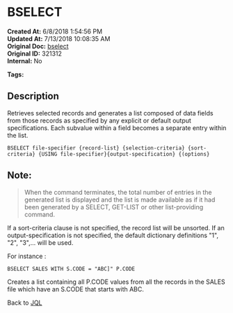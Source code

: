 # BSELECT 

**Created At:** 6/8/2018 1:54:56 PM  
**Updated At:** 7/13/2018 10:08:35 AM  
**Original Doc:** [bselect](https://docs.jbase.com/46350-jql/bselect)  
**Original ID:** 321312  
**Internal:** No  

**Tags:**
<badge text='jql' vertical='middle' />

## Description

Retrieves selected records and generates a list composed of data fields from those records as specified by any explicit or default output specifications. Each subvalue within a field becomes a separate entry within the list.

```
BSELECT file-specifier {record-list} {selection-criteria} {sort-criteria} {USING file-specifier}{output-specification} {(options}
```



## Note: 


> When the command terminates, the total number of entries in the generated list is displayed and the list is made available as if it had been generated by a SELECT, GET-LIST or other list-providing command.


If a sort-criteria clause is not specified, the record list will be unsorted. If an output-specification is not specified, the default dictionary definitions "1", "2", "3",... will be used.

For instance :

```
BSELECT SALES WITH S.CODE = "ABC]" P.CODE
```

Creates a list containing all P.CODE values from all the records in the SALES file which have an S.CODE that starts with ABC.

Back to [JQL](jbase-query-language-jql-)
